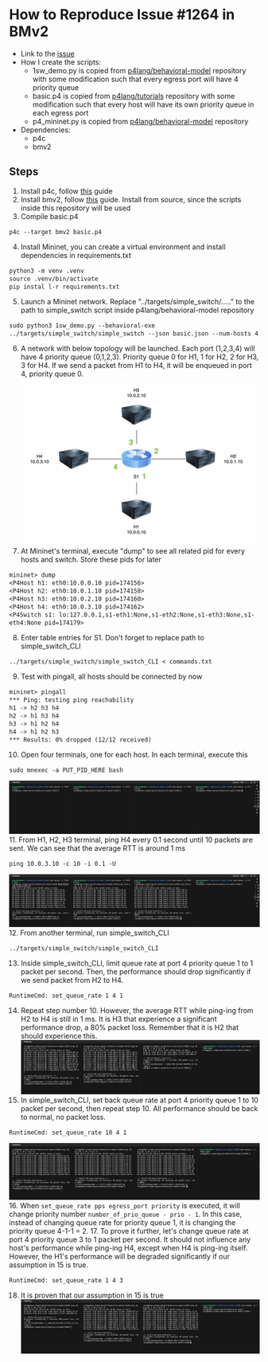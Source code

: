 # How to Reproduce Issue #1264 in BMv2
* Link to the [issue](https://github.com/p4lang/behavioral-model/issues/1264)
* How I create the scripts:
    * 1sw_demo.py is copied from [p4lang/behavioral-model](https://github.com/p4lang/behavioral-model/blob/main/mininet/1sw_demo.py) repository with some modification such that every egress port will have 4 priority queue
    * basic.p4 is copied from [p4lang/tutorials](https://github.com/p4lang/tutorials/blob/master/exercises/basic/solution/basic.p4) repository with some modification such that every host will have its own priority queue in each egress port
    * p4_mininet.py is copied from [p4lang/behavioral-model](https://github.com/p4lang/behavioral-model/blob/main/mininet/p4_mininet.py) repository
* Dependencies:
    * p4c
    * bmv2
## Steps
1. Install p4c, follow [this](https://github.com/p4lang/p4c) guide
2. Install  bmv2, follow [this](https://github.com/p4lang/behavioral-model/tree/main) guide. Install from source, since the scripts inside this repository will be used
3. Compile basic.p4
```
p4c --target bmv2 basic.p4
```
4. Install Mininet, you can create a virtual environment and install dependencies in requirements.txt
```
python3 -m venv .venv
source .venv/bin/activate
pip instal l-r requirements.txt
```
5. Launch a Mininet network. Replace "../targets/simple_switch/....." to the path to simple_switch script inside p4lang/behavioral-model repository
```
sudo python3 1sw_demo.py --behavioral-exe ../targets/simple_switch/simple_switch --json basic.json --num-hosts 4
```
6. A network with below topology will be launched. Each port (1,2,3,4) will have 4 priority queue (0,1,2,3). Priority queue 0 for H1, 1 for H2, 2 for H3, 3 for H4. If we send a packet from H1 to H4, it will be enqueued in port 4, priority queue 0. 
![topology](img/topo.png)
7. At Mininet's terminal, execute "dump" to see all related pid for every hosts and switch. Store these pids for later
```
mininet> dump
<P4Host h1: eth0:10.0.0.10 pid=174156> 
<P4Host h2: eth0:10.0.1.10 pid=174158> 
<P4Host h3: eth0:10.0.2.10 pid=174160> 
<P4Host h4: eth0:10.0.3.10 pid=174162> 
<P4Switch s1: lo:127.0.0.1,s1-eth1:None,s1-eth2:None,s1-eth3:None,s1-eth4:None pid=174179> 
```
8. Enter table entries for S1. Don't forget to replace path to simple_switch_CLI
```
../targets/simple_switch/simple_switch_CLI < commands.txt
```
9. Test with pingall, all hosts should be connected by now
```
mininet> pingall
*** Ping: testing ping reachability
h1 -> h2 h3 h4 
h2 -> h1 h3 h4 
h3 -> h1 h2 h4 
h4 -> h1 h2 h3 
*** Results: 0% dropped (12/12 received)
```
10. Open four terminals, one for each host. In each terminal, execute this
```
sudo mnexec -a PUT_PID_HERE bash
```
![launch host](img/launch_host.png)
11. From H1, H2, H3 terminal, ping H4 every 0.1 second until 10 packets are sent. We can see that the average RTT is around 1 ms
```
ping 10.0.3.10 -c 10 -i 0.1 -U
```
![normal ping](img/ping_normal.png)
12. From another terminal, run simple_switch_CLI
```
../targets/simple_switch/simple_switch_CLI
```
13. Inside simple_switch_CLI, limit queue rate at port 4 priority queue 1 to 1 packet per second. Then, the performance should drop significantly if we send packet from H2 to H4.
```
RuntimeCmd: set_queue_rate 1 4 1
```
14. Repeat step number 10. However, the average RTT while ping-ing from H2 to H4 is still in 1 ms. It is H3 that experience a significant performance drop, a 80% packet loss. Remember that it is H2 that should experience this.
![ping with priority queue 1 reduced](img/ping_prio1_reduced.png)
15. In simple_switch_CLI, set back queue rate at port 4 priority queue 1 to 10 packet per second, then repeat step 10. All performance should be back to normal, no packet loss.
```
RuntimeCmd: set_queue_rate 10 4 1
```
![ping with priority queue 1 returned](img/ping_prio1_returned.png)
16. When ```set_queue_rate pps egress_port priority``` is executed, it will change priority number ```number_of_prio_queue - prio - 1```. In this case, instead of changing queue rate for priority queue 1, it is changing the priority queue 4-1-1 = 2.
17. To prove it further, let's change queue rate at port 4 priority queue 3 to 1 packet per second. It should not influence any host's performance while ping-ing H4, except when H4 is ping-ing itself. However, the H1's performance will be degraded significantly if our assumption in 15 is true.
```
RuntimeCmd: set_queue_rate 1 4 3
```
18. It is proven that our assumption in 15 is true
![ping with priority queue 3 reduced](img/ping_prio3_reduced.png)